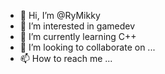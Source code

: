- 👋 Hi, I’m @RyMikky
- 👀 I’m interested in gamedev
- 🌱 I’m currently learning C++
- 💞️ I’m looking to collaborate on ...
- 📫 How to reach me ...

<!---
RyMikky/RyMikky is a ✨ special ✨ repository because its `README.md` (this file) appears on your GitHub profile.
You can click the Preview link to take a look at your changes.
--->
